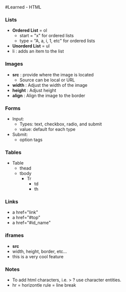 #Learned - HTML

### Lists

* **Ordered List** = ol
  * start = "x" for ordered lists
  * type = "A, a, i, 1, etc" for ordered lists
* **Unorderd List** = ul
* li : adds an item to the list

### Images

* **src** : provide where the image is located
    * Source can be local or URL
* **width** : Adjust the width of the image
* **height** : Adjust height
* **align** : Align the image to the border

### Forms

* Input:  
    * Types: text, checkbox, radio, and submit
    * value: default for each type
* Submit: 
    * option tags

### Tables

* Table
	* thead
	* tbody
		* Tr
			* td
    		* th

### Links

* a href="link"
* a href="#top"
* a href="#id_name"

### iframes

* **src**
* width, height, border, etc...
* this is a very cool feature

### Notes

* To add html characters, i.e. &#62; &#63; use character entities.
* hr = horizontle rule = line break

